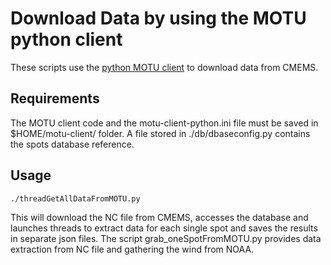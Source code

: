 # Download Data by using the MOTU python client

These scripts use the [python MOTU client](https://github.com/clstoulouse/motu-client-python) to download data from CMEMS.

## Requirements
The MOTU client code and the motu-client-python.ini file must be saved in $HOME/motu-client/ folder. A file stored in ./db/dbaseconfig.py contains the spots database reference.


## Usage
```
./threadGetAllDataFromMOTU.py
```
This will download the NC file from CMEMS, accesses the database and launches threads to extract data for each single spot and saves the results in separate json files. The script grab_oneSpotFromMOTU.py provides data extraction from NC file and gathering the wind from NOAA.



